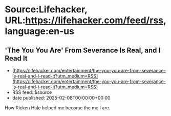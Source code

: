 # Source:Lifehacker, URL:https://lifehacker.com/feed/rss, language:en-us

## 'The You You Are' From Severance Is Real, and I Read It
 - [https://lifehacker.com/entertainment/the-you-you-are-from-severance-is-real-and-i-read-it?utm_medium=RSS](https://lifehacker.com/entertainment/the-you-you-are-from-severance-is-real-and-i-read-it?utm_medium=RSS)
 - RSS feed: $source
 - date published: 2025-02-08T00:00:00+00:00

How Ricken Hale helped me become the me I are.

